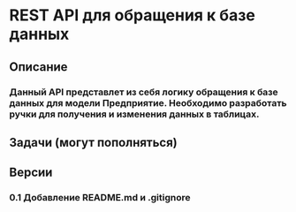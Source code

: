 # REST API для обращения к базе данных

## Описание

<h3>
Данный API представлет из себя логику обращения 
к базе данных для модели Предприятие. Необходимо разработать
ручки для получения и изменения данных в таблицах.
</h3>

<h2>
Задачи (могут пополняться)
</h2>


<h2>
Версии
</h2>
<h3>
0.1
Добавление README.md и .gitignore
</h3>